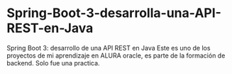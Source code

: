# Spring-Boot-3-desarrolla-una-API-REST-en-Java
Spring Boot 3: desarrollo de una API REST en Java
Este es uno de los proyectos de mi aprendizaje en ALURA oracle, es parte de la formación de backend. Solo fue una practica.
